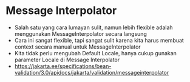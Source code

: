 # Message Interpolator
* Salah satu yang cara lumayan sulit, namun lebih flexible adalah menggunakan MessageInterpolator secara langsung
* Cara ini sangat flexible, tapi sangat sulit karena kita harus membuat context secara manual untuk MessageInterpolator
* Kita tidak perlu mengubah Default Locale, hanya cukup  gunakan parameter Locale di Message Interpolator
* https://jakarta.ee/specifications/bean-validation/3.0/apidocs/jakarta/validation/messageinterpolator 
